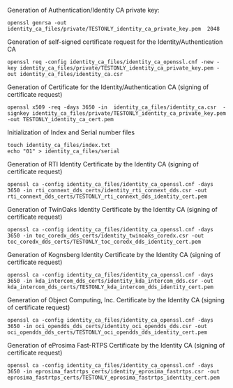 Generation of Authentication/Identity CA private key:

    openssl genrsa -out identity_ca_files/private/TESTONLY_identity_ca_private_key.pem  2048

Generation of self-signed certificate request for the Identity/Authentication CA

    openssl req -config identity_ca_files/identity_ca_openssl.cnf -new -key identity_ca_files/private/TESTONLY_identity_ca_private_key.pem -out identity_ca_files/identity_ca.csr

Generation of Certificate for the Identity/Authentication CA (signing of certificate request)

    openssl x509 -req -days 3650 -in  identity_ca_files/identity_ca.csr  -signkey identity_ca_files/private/TESTONLY_identity_ca_private_key.pem  -out TESTONLY_identity_ca_cert.pem

Initialization of Index and Serial number files

    touch identity_ca_files/index.txt
    echo "01" > identity_ca_files/serial


Generation of RTI Identity Certificate by the Identity CA (signing of certificate request)

    openssl ca -config identity_ca_files/identity_ca_openssl.cnf -days 3650 -in rti_connext_dds_certs/identity_rti_connext_dds.csr -out  rti_connext_dds_certs/TESTONLY_rti_connext_dds_identity_cert.pem		

Generation of TwinOaks Identity Certificate by the Identity CA (signing of certificate request)

    openssl ca -config identity_ca_files/identity_ca_openssl.cnf -days 3650 -in toc_coredx_dds_certs/identity_twinoaks_coredx.csr -out  toc_coredx_dds_certs/TESTONLY_toc_coredx_dds_identity_cert.pem

Generation of Kognsberg Identity Certificate by the Identity CA (signing of certificate request)

    openssl ca -config identity_ca_files/identity_ca_openssl.cnf -days 3650 -in kda_intercom_dds_certs/identity_kda_intercom_dds.csr -out kda_intercom_dds_certs/TESTONLY_kda_intercom_dds_identity_cert.pem

Generation of Object Computing, Inc. Certificate by the Identity CA (signing of certificate request)

    openssl ca -config identity_ca_files/identity_ca_openssl.cnf -days 3650 -in oci_opendds_dds_certs/identity_oci_opendds_dds.csr -out oci_opendds_dds_certs/TESTONLY_oci_opendds_dds_identity_cert.pem

Generation of eProsima Fast-RTPS Certificate by the Identity CA (signing of certificate request)

    openssl ca -config identity_ca_files/identity_ca_openssl.cnf -days 3650 -in eprosima_fastrtps_certs/identity_eprosima_fastrtps.csr -out eprosima_fastrtps_certs/TESTONLY_eprosima_fastrtps_identity_cert.pem